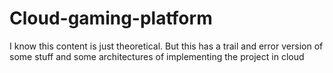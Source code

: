 # Cloud-gaming-platform
I know this content is just theoretical. But this has a trail and error version of some stuff and some architectures of implementing the project in cloud
